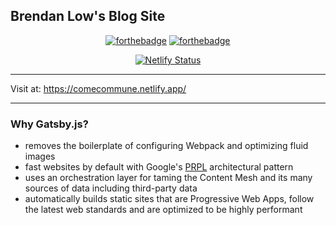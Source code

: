 ## Brendan Low's Blog Site

<div align="center">

[![forthebadge](https://forthebadge.com/images/badges/made-with-markdown.svg)](https://forthebadge.com) [![forthebadge](https://forthebadge.com/images/badges/its-not-a-lie-if-you-believe-it.svg)](https://forthebadge.com)

[![Netlify Status](https://api.netlify.com/api/v1/badges/e43bd833-de80-41f3-96e0-cfdb7626f039/deploy-status)](https://app.netlify.com/sites/comecommune/deploys)

</div>

---

Visit at: https://comecommune.netlify.app/

---

### Why Gatsby.js?

- removes the boilerplate of configuring Webpack and optimizing fluid images
- fast websites by default with Google's [PRPL](https://web.dev/apply-instant-loading-with-prpl/) architectural pattern
- uses an orchestration layer for taming the Content Mesh and its many sources of data including third-party data
- automatically builds static sites that are Progressive Web Apps, follow the latest web standards and are optimized to be highly performant
